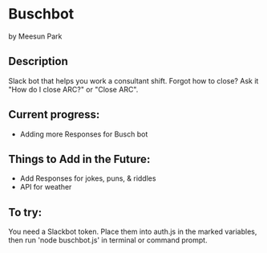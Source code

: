 # Buschbot
by Meesun Park

## Description
Slack bot that helps you work a consultant shift. Forgot how to close? Ask it "How do I close ARC?" or "Close ARC". 

## Current progress:
* Adding more Responses for Busch bot

## Things to Add in the Future: 
* Add Responses for jokes, puns, & riddles
* API for weather

## To try:
You need a Slackbot token. Place them into auth.js in the marked variables, then run 'node buschbot.js' in terminal or command prompt.
